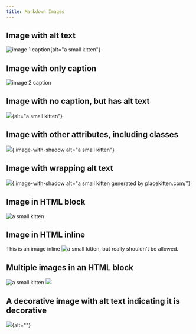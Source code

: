 ```yaml
---
title: Markdown Images
---
```



## Image with alt text

![image 1 caption](https://placekitten.com/g/101/101){alt="a small kitten"}

## Image with only caption

![image 2 caption](https://placekitten.com/g/102/102)

## Image with no caption, but has alt text

![](https://placekitten.com/g/103/103){alt="a small kitten"}

## Image with other attributes, including classes

![](https://placekitten.com/g/104/104){.image-with-shadow alt="a small kitten"}

## Image with wrapping alt text

![](https://placekitten.com/g/105/105){.image-with-shadow alt="a small kitten
generated by placekitten.com/"}

## Image in HTML block

<img 
  src="https://placekitten.com/g/106/106" 
  alt="a small kitten"
/>

## Image in HTML inline

This is an image inline <img src="https://placekitten.com/g/107/107" alt="a small kitten"/>, but really shouldn't be allowed.

## Multiple images in an HTML block


<img src="https://placekitten.com/g/108/108" alt="a small kitten"/>
<img src="https://placekitten.com/g/109/109"/>

## A decorative image with alt text indicating it is decorative

![](https://placekitten.com/g/103/103){alt=""}

